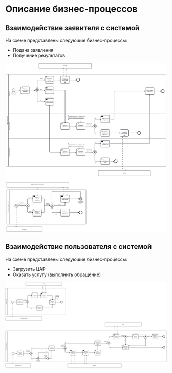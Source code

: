 # Описание бизнес-процессов

## Взаимодействие заявителя с системой

На схеме представлены следующие бизнес-процессы:

- Подача заявления
- Получение результатов

![](diagrams/include/client.svg)

## Взаимодействие пользователя с системой

На схеме представлены следующие бизнес-процессы:

- Загрузить ЦАР
- Оказать услугу (выполнить обращение)

![](diagrams/include/user.svg)

